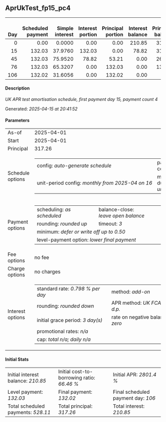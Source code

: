 <h2>AprUkTest_fp15_pc4</h2>
<table>
    <thead style="vertical-align: bottom;">
        <th style="text-align: right;">Day</th>
        <th style="text-align: right;">Scheduled payment</th>
        <th style="text-align: right;">Simple interest</th>
        <th style="text-align: right;">Interest portion</th>
        <th style="text-align: right;">Principal portion</th>
        <th style="text-align: right;">Interest balance</th>
        <th style="text-align: right;">Principal balance</th>
        <th style="text-align: right;">Total simple interest</th>
        <th style="text-align: right;">Total interest</th>
        <th style="text-align: right;">Total principal</th>
    </thead>
    <tr style="text-align: right;">
        <td class="ci00">0</td>
        <td class="ci01" style="white-space: nowrap;">0.00</td>
        <td class="ci02">0.0000</td>
        <td class="ci03">0.00</td>
        <td class="ci04">0.00</td>
        <td class="ci05">210.85</td>
        <td class="ci06">317.26</td>
        <td class="ci07">0.0000</td>
        <td class="ci08">0.00</td>
        <td class="ci09">0.00</td>
    </tr>
    <tr style="text-align: right;">
        <td class="ci00">15</td>
        <td class="ci01" style="white-space: nowrap;">132.03</td>
        <td class="ci02">37.9760</td>
        <td class="ci03">132.03</td>
        <td class="ci04">0.00</td>
        <td class="ci05">78.82</td>
        <td class="ci06">317.26</td>
        <td class="ci07">37.9760</td>
        <td class="ci08">132.03</td>
        <td class="ci09">0.00</td>
    </tr>
    <tr style="text-align: right;">
        <td class="ci00">45</td>
        <td class="ci01" style="white-space: nowrap;">132.03</td>
        <td class="ci02">75.9520</td>
        <td class="ci03">78.82</td>
        <td class="ci04">53.21</td>
        <td class="ci05">0.00</td>
        <td class="ci06">264.05</td>
        <td class="ci07">113.9281</td>
        <td class="ci08">210.85</td>
        <td class="ci09">53.21</td>
    </tr>
    <tr style="text-align: right;">
        <td class="ci00">76</td>
        <td class="ci01" style="white-space: nowrap;">132.03</td>
        <td class="ci02">65.3207</td>
        <td class="ci03">0.00</td>
        <td class="ci04">132.03</td>
        <td class="ci05">0.00</td>
        <td class="ci06">132.02</td>
        <td class="ci07">179.2488</td>
        <td class="ci08">210.85</td>
        <td class="ci09">185.24</td>
    </tr>
    <tr style="text-align: right;">
        <td class="ci00">106</td>
        <td class="ci01" style="white-space: nowrap;">132.02</td>
        <td class="ci02">31.6056</td>
        <td class="ci03">0.00</td>
        <td class="ci04">132.02</td>
        <td class="ci05">0.00</td>
        <td class="ci06">0.00</td>
        <td class="ci07">210.8543</td>
        <td class="ci08">210.85</td>
        <td class="ci09">317.26</td>
    </tr>
</table>
<h4>Description</h4>
<p><i>UK APR test amortisation schedule, first payment day 15, payment count 4</i></p>
<p>Generated: <i>2025-04-15 at 20:41:52</i></p>
<h4>Parameters</h4>
<table>
    <tr>
        <td>As-of</td>
        <td>2025-04-01</td>
    </tr>
    <tr>
        <td>Start</td>
        <td>2025-04-01</td>
    </tr>
    <tr>
        <td>Principal</td>
        <td>317.26</td>
    </tr>
    <tr>
        <td>Schedule options</td>
        <td>
            <table>
                <tr>
                    <td>config: <i>auto-generate schedule</i></td>
                    <td>payment count: <i>4</i></td>
                </tr>
                <tr>
                    <td style="white-space: nowrap;">unit-period config: <i>monthly from 2025-04 on 16</i></td>
                    <td>max duration: <i>unlimited</i></td>
                </tr>
            </table>
        </td>
    </tr>
    <tr>
        <td>Payment options</td>
        <td>
            <table>
                <tr>
                    <td>scheduling: <i>as scheduled</i></td>
                    <td>balance-close: <i>leave&nbsp;open&nbsp;balance</i></td>
                </tr>
                <tr>
                    <td>rounding: <i>rounded up</i></td>
                    <td>timeout: <i>3</i></td>
                </tr>
                <tr>
                    <td colspan='2'>minimum: <i>defer&nbsp;or&nbsp;write&nbsp;off&nbsp;up&nbsp;to&nbsp;0.50</i></td>
                </tr>
                <tr>
                    <td colspan='2'>level-payment option: <i>lower&nbsp;final&nbsp;payment</i></td>
                </tr>
            </table>
        </td>
    </tr>
    <tr>
        <td>Fee options</td>
        <td>no fee
        </td>
    </tr>
    <tr>
        <td>Charge options</td>
        <td>no charges
        </td>
    </tr>
    <tr>
        <td>Interest options</td>
        <td>
            <table>
                <tr>
                    <td>standard rate: <i>0.798 % per day</i></td>
                    <td>method: <i>add-on</i></td>
                </tr>
                <tr>
                    <td>rounding: <i>rounded down</i></td>
                    <td>APR method: <i>UK FCA to 1 d.p.</i></td>
                </tr>
                <tr>
                    <td>initial grace period: <i>3 day(s)</i></td>
                    <td>rate on negative balance: <i>zero</i></td>
                </tr>
                <tr>
                    <td colspan="2">promotional rates: <i><i>n/a</i></i></td>
                </tr>
                <tr>
                    <td colspan="2">cap: <i>total <i>n/a</i>; daily <i>n/a</i></td>
                </tr>
            </table>
        </td>
    </tr>
</table>
<h4>Initial Stats</h4>
<table>
    <tr>
        <td>Initial interest balance: <i>210.85</i></td>
        <td>Initial cost-to-borrowing ratio: <i>66.46 %</i></td>
        <td>Initial APR: <i>2801.4 %</i></td>
    </tr>
    <tr>
        <td>Level payment: <i>132.03</i></td>
        <td>Final payment: <i>132.02</i></td>
        <td>Final scheduled payment day: <i>106</i></td>
    </tr>
    <tr>
        <td>Total scheduled payments: <i>528.11</i></td>
        <td>Total principal: <i>317.26</i></td>
        <td>Total interest: <i>210.85</i></td>
    </tr>
</table>
